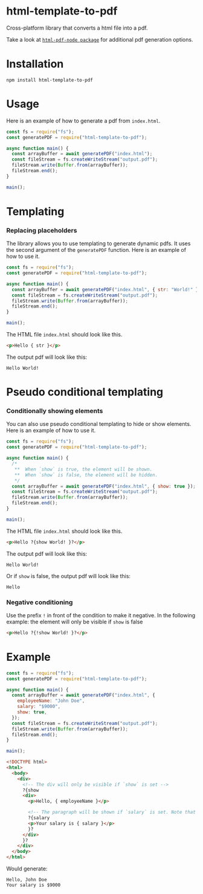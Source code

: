 # html-template-to-pdf

Cross-platform library that converts a html file into a pdf.

Take a look at [`html-pdf-node package`](https://github.com/mrafiqk/html-pdf-node) for additional pdf generation options.

# Installation

```
npm install html-template-to-pdf
```

# Usage

Here is an example of how to generate a pdf from `index.html`.

```javascript
const fs = require("fs");
const generatePDF = require("html-template-to-pdf");

async function main() {
  const arrayBuffer = await generatePDF("index.html");
  const fileStream = fs.createWriteStream("output.pdf");
  fileStream.write(Buffer.from(arrayBuffer));
  fileStream.end();
}

main();
```

# Templating

### Replacing placeholders

The library allows you to use templating to generate dynamic pdfs. It uses the second argument of the `generatePDF` function. Here is an example of how to use it.

```javascript
const fs = require("fs");
const generatePDF = require("html-template-to-pdf");

async function main() {
  const arrayBuffer = await generatePDF("index.html", { str: "World!" });
  const fileStream = fs.createWriteStream("output.pdf");
  fileStream.write(Buffer.from(arrayBuffer));
  fileStream.end();
}

main();
```

The HTML file `index.html` should look like this.

```html
<p>Hello { str }</p>
```

The output pdf will look like this:

```
Hello World!
```

# Pseudo conditional templating

### Conditionally showing elements

You can also use pseudo conditional templating to hide or show elements. Here is an example of how to use it.

```javascript
const fs = require("fs");
const generatePDF = require("html-template-to-pdf");

async function main() {
  /*
   **  When `show` is true, the element will be shown.
   **  When `show` is false, the element will be hidden.
   */
  const arrayBuffer = await generatePDF("index.html", { show: true });
  const fileStream = fs.createWriteStream("output.pdf");
  fileStream.write(Buffer.from(arrayBuffer));
  fileStream.end();
}

main();
```

The HTML file `index.html` should look like this.

```html
<p>Hello ?{show World! }?</p>
```

The output pdf will look like this:

```
Hello World!
```

Or if `show` is false, the output pdf will look like this:

```
Hello
```

### Negative conditioning

Use the prefix `!` in front of the condition to make it negative. In the following example: the element will only be visible if `show` is false
```html
<p>Hello ?{!show World! }?</p>
```

# Example

```javascript
const fs = require("fs");
const generatePDF = require("html-template-to-pdf");

async function main() {
  const arrayBuffer = await generatePDF("index.html", {
    employeeName: "John Doe",
    salary: "$9000",
    show: true,
  });
  const fileStream = fs.createWriteStream("output.pdf");
  fileStream.write(Buffer.from(arrayBuffer));
  fileStream.end();
}

main();
```

```html
<!DOCTYPE html>
<html>
  <body>
    <div>
      <!-- The div will only be visible if `show` is set -->
      ?{show
      <div>
        <p>Hello, { employeeName }</p>

        <!-- The paragraph will be shown if `salary` is set. Note that `salary` can be of any type: Boolean, Number, Float, String, ...  -->
        ?{salary
        <p>Your salary is { salary }</p>
        }?
      </div>
      }?
    </div>
  </body>
</html>
```

Would generate:

```
Hello, John Doe
Your salary is $9000
```
